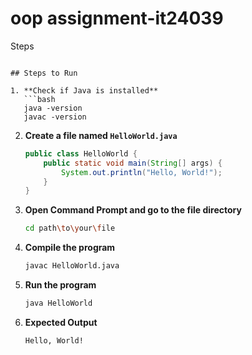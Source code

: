 # oop assignment-it24039

Steps

````

## Steps to Run

1. **Check if Java is installed**
   ```bash
   java -version
   javac -version
````

2. **Create a file named `HelloWorld.java`**

   ```java
   public class HelloWorld {
       public static void main(String[] args) {
           System.out.println("Hello, World!");
       }
   }
   ```

3. **Open Command Prompt and go to the file directory**

   ```bash
   cd path\to\your\file
   ```

4. **Compile the program**

   ```bash
   javac HelloWorld.java
   ```

5. **Run the program**

   ```bash
   java HelloWorld
   ```

6. **Expected Output**

   ```
   Hello, World!
   ```

```
```
